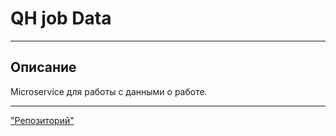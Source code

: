 

# QH job Data

---

## Описание

Microservice для работы с данными о работе.

---

["Репозиторий"](https://github.com/QuantumHubStartUp/QH-APIGateway)
